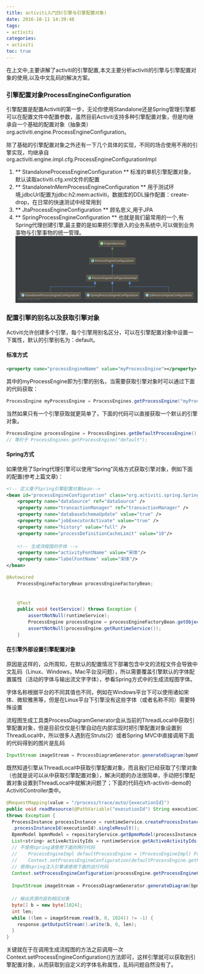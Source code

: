 ```yaml
---
title: activiti入门四(引擎与引擎配置对象)
date: 2016-10-11 14:39:48
tags:
- activiti
categories:
- activiti
toc: true
---
```

在上文中,主要讲解了activiti的引擎配置,本文主要分析activiti的引擎与引擎配置对象的使用,以及中文乱码的解决方案。
<!-- more -->
### 引擎配置对象ProcessEngineConfiguration
引擎配置是配置Activiti的第一步，无论你使用Standalone还是Spring管理引擎都可以在配置文件中配置参数，虽然目前Activiti支持多种引擎配置对象，但是均继承自一个基础的配置对象（抽象类）org.activiti.engine.ProcessEngineConfiguration。

除了基础的引擎配置对象之外还有一下几个具体的实现，不同的场合使用不用的引擎实现，均继承自org.activiti.engine.impl.cfg.ProcessEngineConfigurationImpl

1. ** StandaloneProcessEngineConfiguration ** 标准的单机引擎配置对象，默认读取activiti.cfg.xml文件的配置
2. ** StandaloneInMemProcessEngineConfiguration ** 用于测试环境,jdbcUrl配置为jdbc:h2:mem:activiti，数据库的DDL操作配置：create-drop，在日常的快速测试中经常用到
3. ** JtaProcessEngineConfiguration ** 顾名思义,用于JPA
4. ** SpringProcessEngineConfiguration ** 也就是我们最常用的一个,有Spring代理创建引擎,最主要的是如果把引擎嵌入的业务系统中,可以做到业务事物与引擎事物的统一管理。
![ProcessEngineConfiguration类结构图](/files/activiti/ProcessEngineConfiguration类结构图.png)
### 配置引擎的别名以及获取引擎对象
Activiti允许创建多个引擎，每个引擎用别名区分，可以在引擎配置对象中设置一下属性，默认的引擎别名为：default。
#### 标准方式
```xml
<property name="processEngineName" value="myProcessEngine"></property>
```
其中的myProcessEngine即为引擎的别名，当需要获取引擎对象时可以通过下面的代码获取：
```java
ProcessEngine myProcessEngine = ProcessEngines.getProcessEngine("myProcessEngine");
```

当然如果只有一个引擎获取就更简单了，下面的代码可以直接获取一个默认的引擎对象。

```java
ProcessEngine processEngine = ProcessEngines.getDefaultProcessEngine();
// 等价于 ProcessEngines.getProcessEngine("default");
```

#### Spring方式
如果使用了Spring代理引擎可以使用“Spring”风格方式获取引擎对象，例如下面的配置(参考上篇文章)：
```xml
<!-- 定义基于Spring引擎配置对象bean-->
<bean id="processEngineConfiguration" class="org.activiti.spring.SpringProcessEngineConfiguration">
    <property name="dataSource" ref="dataSource" />
    <property name="transactionManager" ref="transactionManager" />
    <property name="databaseSchemaUpdate" value="true" />
    <property name="jobExecutorActivate" value="true" />
    <property name="history" value="full" />
    <property name="processDefinitionCacheLimit" value="10"/>

    <!-- 生成流程图的字体 -->
    <property name="activityFontName" value="宋体"/>
    <property name="labelFontName" value="宋体"/>
</bean>
```

```java
@Autowired
    ProcessEngineFactoryBean processEngineFactoryBean;


    @Test
    public void testService() throws Exception {
        assertNotNull(runtimeService);
        ProcessEngine processEngine = processEngineFactoryBean.getObject();
        assertNotNull(processEngine.getRuntimeService());
    }
```

#### 在引擎外部设置引擎配置对象
原因是这样的，众所周知，在默认的配置情况下部署包含中文的流程文件会导致中文乱码（Linux、Windows，Mac平台没问题），所以需要覆盖引擎默认的字体配置属性（活动的字体与输出流文字字体），参看Spring方式中的生成流程图字体。

字体名称根据平台的不同其值也不同，例如在Windows平台下可以使用诸如宋体、微软雅黑等，但是在Linux平台下引擎没有这些字体（或者名称不同）需要特殊设置

流程图生成工具类ProcessDiagramGenerator会从当前的ThreadLocal中获取引擎配置对象，但是目前仅仅是引擎自动在内部实现时把引擎配置对象设置到ThreadLocal中，所以很多人遇到在Struts(2）或者Spring MVC中直接调用下面的代码得到的图片是乱码
```java
InputStream imageStream = ProcessDiagramGenerator.generateDiagram(bpmnModel, "png", activeActivityIds);
```
既然知道引擎从ThreadLocal中获取引擎配置对象，而且我们已经获取了引擎对象（也就是说可以从中获取引擎配置对象），解决问题的办法很简单，手动把引擎配置对象设置到ThreadLocal中就解决问题了；下面的代码在kft-activiti-demo的ActivitiController类中。
```java
@RequestMapping(value = "/process/trace/auto/{executionId}")
public void readResource(@PathVariable("executionId") String executionId, HttpServletResponse response)
throws Exception {
  ProcessInstance processInstance = runtimeService.createProcessInstanceQuery()
  .processInstanceId(executionId).singleResult();
  BpmnModel bpmnModel = repositoryService.getBpmnModel(processInstance.getProcessDefinitionId());
  List<string> activeActivityIds = runtimeService.getActiveActivityIds(executionId);
  // 不使用spring请使用下面的两行代码
  //    ProcessEngineImpl defaultProcessEngine = (ProcessEngineImpl) ProcessEngines.getDefaultProcessEngine();
  //    Context.setProcessEngineConfiguration(defaultProcessEngine.getProcessEngineConfiguration());
  // 使用spring注入引擎请使用下面的这行代码
  Context.setProcessEngineConfiguration(processEngine.getProcessEngineConfiguration());

  InputStream imageStream = ProcessDiagramGenerator.generateDiagram(bpmnModel, "png", activeActivityIds);

  // 输出资源内容到相应对象
  byte[] b = new byte[1024];
  int len;
  while ((len = imageStream.read(b, 0, 1024)) != -1) {
    response.getOutputStream().write(b, 0, len);
  }
}
```

关键就在于在调用生成流程图的方法之前调用一次Context.setProcessEngineConfiguration()方法即可，这样引擎就可以获取到引擎配置对象，从而获取到自定义的字体名称属性，乱码问题自然没有了。

